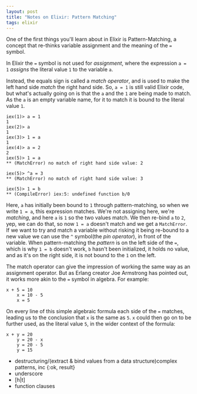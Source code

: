 ```yaml
---
layout: post
title: "Notes on Elixir: Pattern Matching"
tags: elixir
---
```


One of the first things you'll learn about in Elixir is Pattern-Matching, a concept that re-thinks variable assignment and the meaning of the `=` symbol.

<!--more-->

In Elixir the `=` symbol is not used for *assignment*, where the expression `a = 1` *assigns* the literal value `1` to the variable `a`.

Instead, the equals sign is called a *match operator*, and is used to make the left hand side *match* the right hand side. So, `a = 1` is still valid Elixir code, but what's actually going on is that the `a` and the `1` are being made to match.  As the `a` is an empty variable name, for it to match it is bound to the literal value `1`.

```
iex(1)> a = 1
1
iex(2)> a
1
iex(3)> 1 = a
1
iex(4)> a = 2
2
iex(5)> 1 = a
** (MatchError) no match of right hand side value: 2

iex(5)> ^a = 3
** (MatchError) no match of right hand side value: 3

iex(5)> 1 = b
** (CompileError) iex:5: undefined function b/0
```

Here, `a` has initially been bound to `1` through pattern-matching, so when we write `1 = a`, this expression matches.  We're not assigning here, we're *matching*, and here `a` is `1` so the two values match.  We then re-bind `a` to `2`, yep, we can do that, so now `1 = a` doesn't match and we get a `MatchError`.  If we want to try and match a variable without risking it being re-bound to a new value we can use the `^` symbol(the *pin operator*), in front of the variable.  When pattern-matching the *pattern* is on the left side of the `=`, which is why `1 = b` doesn't work, `b` hasn't been initialized, it holds no value, and as it's on the right side, it is not bound to the `1` on the left.

The match operator can give the impression of working the same way as an assignment operator. But as Erlang creator Joe Armstrong has pointed out, it works more akin to the `=` symbol in algebra. For example:

```
x + 5 = 10
    x = 10 - 5
    x = 5
```

On every line of this simple algebraic formula each side of the `=` matches, leading us to the conclusion that `x` is the same as `5`.  `x` could then go on to be further used, as the literal value `5`, in the wider context of the formula:

```
x + y = 20
    y = 20 - x
    y = 20 - 5
    y = 15
```

- destructuring/(extract & bind values from a data structure)complex patterns, inc {:ok, result}
- underscore
- [h|t]
- function clauses
